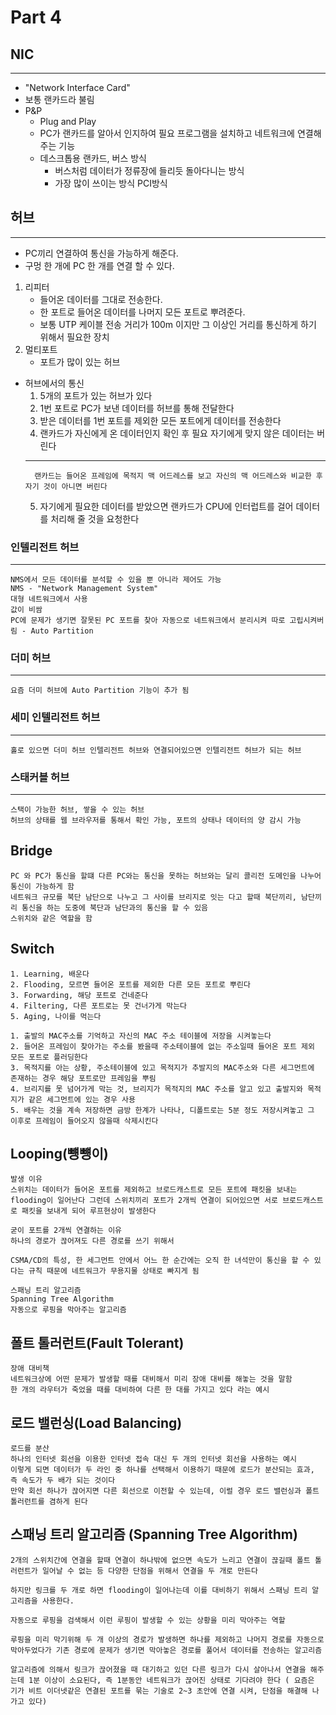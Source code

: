 # Part 4

## NIC
---
  - "Network Interface Card"
  - 보통 랜카드라 불림
  - P&P
    - Plug and Play
    - PC가 랜카드를 알아서 인지하여 필요 프로그램을 설치하고 네트워크에 연결해주는 기능
    - 데스크톱용 랜카드, 버스 방식
      - 버스처럼 데이터가 정류장에 들리듯 돌아다니는 방식
      - 가장 많이 쓰이는 방식 PCI방식
<!-- 91p.g. -->

## 허브
---
  - PC끼리 연결하여 통신을 가능하게 해준다.
  - 구멍 한 개에 PC 한 개를 연결 할 수 있다.
1. 리피터
   - 들어온 데이터를 그대로 전송한다.
   - 한 포트로 들어온 데이터를 나머지 모든 포트로 뿌려준다.
   - 보통 UTP 케이블 전송 거리가 100m 이지만 그 이상인 거리를 통신하게 하기 위해서 필요한 장치
2. 멀티포트
   - 포트가 많이 있는 허브

- 허브에서의 통신
   1. 5개의 포트가 있는 허브가 있다
   2. 1번 포트로 PC가 보낸 데이터를 허브를 통해 전달한다
   3. 받은 데이터를 1번 포트를 제외한 모든 포트에게 데이터를 전송한다
   4. 랜카드가 자신에게 온 데이터인지 확인 후 필요 자기에게 맞지 않은 데이터는 버린다
    ---
        랜카드는 들어온 프레임에 목적지 맥 어드레스를 보고 자신의 맥 어드레스와 비교한 후 자기 것이 아니면 버린다
   5. 자기에게 필요한 데이터를 받았으면 랜카드가 CPU에 인터럽트를 걸어 데이터를 처리해 줄 것을 요청한다

<!-- 96p.g. -->

### 인텔리전트 허브
---
    NMS에서 모든 데이터를 분석할 수 있을 뿐 아니라 제어도 가능
    NMS - "Network Management System" 
    대형 네트워크에서 사용
    값이 비쌈 
    PC에 문제가 생기면 잘못된 PC 포트를 찾아 자동으로 네트워크에서 분리시켜 따로 고립시켜버림 - Auto Partition

### 더미 허브
---
    요즘 더미 허브에 Auto Partition 기능이 추가 됨

### 세미 인텔리전트 허브
---
    홀로 있으면 더미 허브 인텔리전트 허브와 연결되어있으면 인텔리전트 허브가 되는 허브

### 스태커블 허브
---
    스택이 가능한 허브, 쌓을 수 있는 허브
    허브의 상태를 웹 브라우저를 통해서 확인 가능, 포트의 상태나 데이터의 양 감시 가능

<!-- 99p.g. -->

## Bridge
    PC 와 PC가 통신을 할떄 다른 PC와는 통신을 못하는 허브와는 달리 콜리전 도메인을 나누어 통신이 가능하게 함
    네트워크 규모를 북단 남단으로 나누고 그 사이를 브리지로 잇는 다고 할때 북단끼리, 남단끼리 통신을 하는 도중에 북단과 남단과의 통신을 할 수 있음
    스위치와 같은 역할을 함

## Switch
    1. Learning, 배운다
    2. Flooding, 모르면 들어온 포트를 제외한 다른 모든 포트로 뿌린다
    3. Forwarding, 해당 포트로 건네준다
    4. Filtering, 다른 포트로는 못 건너가게 막는다
    5. Aging, 나이를 먹는다
    
    1. 출발의 MAC주소를 기억하고 자신의 MAC 주소 테이블에 저장을 시켜놓는다
    2. 들어온 프레임이 찾아가는 주소를 봤을때 주소테이블에 없는 주소일때 들어온 포트 제외 모든 포트로 플러딩한다
    3. 목적지를 아는 상황, 주소테이블에 있고 목적지가 추발지의 MAC주소와 다른 세그먼트에 존재하는 경우 해당 포트로만 프레임을 뿌림
    4. 브리지를 못 넘어가게 막는 것, 브리지가 목적지의 MAC 주소를 알고 있고 출발지와 목적지가 같은 세그먼트에 있는 경우 사용
    5. 배우는 것을 계속 저장하면 금방 한계가 나타나, 디폴트로는 5분 정도 저장시켜놓고 그 이후로 프레임이 들어오지 않을때 삭제시킨다

## Looping(뻉뻉이)
    발생 이유
    스위치는 데이터가 들어온 포트를 제외하고 브로드캐스트로 모든 포트에 패킷을 보내는 flooding이 일어난다 그런데 스위치끼리 포트가 2개씩 연결이 되어있으면 서로 브로드캐스트로 패킷을 보내게 되어 루프현상이 발생한다

    굳이 포트를 2개씩 연결하는 이유
    하나의 경로가 끊어져도 다른 경로를 쓰기 위해서

    CSMA/CD의 특성, 한 세그먼트 안에서 어느 한 순간에는 오직 한 녀석만이 통신을 할 수 있다는 규칙 때문에 네트워크가 무용지물 상태로 빠지게 됨

    스패닝 트리 알고리즘
    Spanning Tree Algorithm
    자동으로 루핑을 막아주는 알고리즘

## 폴트 톨러런트(Fault Tolerant)
    장애 대비책
    네트워크상에 어떤 문제가 발생할 때를 대비해서 미리 장애 대비를 해놓는 것을 말함
    한 개의 라우터가 죽었을 때를 대비하여 다른 한 대를 가지고 있다 라는 예시

## 로드 밸런싱(Load Balancing)
    로드를 분산
    하나의 인터넷 회선을 이용한 인터넷 접속 대신 두 개의 인터넷 회선을 사용하는 예시
    이렇게 되면 데이터가 두 라인 중 하나를 선택해서 이용하기 때문에 로드가 분산되는 효과, 즉 속도가 두 배가 되는 것이다
    만약 회선 하나가 끊어지면 다른 회선으로 이전할 수 있는데, 이럴 경우 로드 밸런싱과 폴트 톨러런트를 겸하게 된다

## 스패닝 트리 알고리즘 (Spanning Tree Algorithm)
    2개의 스위치간에 연결을 할때 연결이 하나밖에 없으면 속도가 느리고 연결이 끊길때 폴트 톨러런트가 일어날 수 없는 등 다양한 단점을 위해서 연결을 두 개로 만든다

    하지만 링크를 두 개로 하면 flooding이 일어나는데 이를 대비하기 위해서 스패닝 트리 알고리즘을 사용한다.

    자동으로 루핑을 검색해서 이런 루핑이 발생할 수 있는 상황을 미리 막아주는 역할

    루핑을 미리 막기위해 두 개 이상의 경로가 발생하면 하나를 제외하고 나머지 경로를 자동으로 막아두었다가 기존 경로에 문제가 생기면 막아놓은 경로를 풀어서 데이터를 전송하는 알고리즘

    알고리즘에 의해서 링크가 끊어졌을 때 대기하고 있던 다른 링크가 다시 살아나서 연결을 해주는데 1분 이상이 소요된다, 즉 1분동안 네트워크가 끊어진 상태로 기다려야 한다 ( 요즘은 기가 비트 이더넷같은 연결된 포트를 묶는 기술로 2~3 초안에 연결 시켜, 단점을 해결해 나가고 있다)